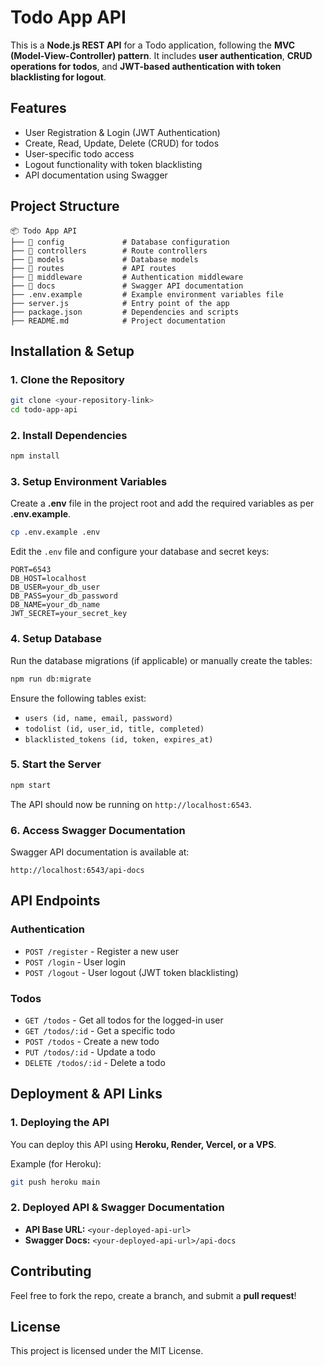 # Todo App API

This is a **Node.js REST API** for a Todo application, following the **MVC (Model-View-Controller) pattern**. It includes **user authentication**, **CRUD operations for todos**, and **JWT-based authentication with token blacklisting for logout**.

## **Features**
- User Registration & Login (JWT Authentication)
- Create, Read, Update, Delete (CRUD) for todos
- User-specific todo access
- Logout functionality with token blacklisting
- API documentation using Swagger

## **Project Structure**
```
📦 Todo App API
├── 📂 config             # Database configuration
├── 📂 controllers        # Route controllers
├── 📂 models             # Database models
├── 📂 routes             # API routes
├── 📂 middleware         # Authentication middleware
├── 📂 docs               # Swagger API documentation
├── .env.example         # Example environment variables file
├── server.js            # Entry point of the app
├── package.json         # Dependencies and scripts
├── README.md            # Project documentation
```

## **Installation & Setup**

### **1. Clone the Repository**
```sh
git clone <your-repository-link>
cd todo-app-api
```

### **2. Install Dependencies**
```sh
npm install
```

### **3. Setup Environment Variables**
Create a **.env** file in the project root and add the required variables as per **.env.example**.

```sh
cp .env.example .env
```
Edit the `.env` file and configure your database and secret keys:
```env
PORT=6543
DB_HOST=localhost
DB_USER=your_db_user
DB_PASS=your_db_password
DB_NAME=your_db_name
JWT_SECRET=your_secret_key
```

### **4. Setup Database**
Run the database migrations (if applicable) or manually create the tables:
```sh
npm run db:migrate
```
Ensure the following tables exist:
- `users (id, name, email, password)`
- `todolist (id, user_id, title, completed)`
- `blacklisted_tokens (id, token, expires_at)`

### **5. Start the Server**
```sh
npm start
```
The API should now be running on `http://localhost:6543`.

### **6. Access Swagger Documentation**
Swagger API documentation is available at:
```
http://localhost:6543/api-docs
```

## **API Endpoints**

### **Authentication**
- `POST /register` - Register a new user
- `POST /login` - User login
- `POST /logout` - User logout (JWT token blacklisting)

### **Todos**
- `GET /todos` - Get all todos for the logged-in user
- `GET /todos/:id` - Get a specific todo
- `POST /todos` - Create a new todo
- `PUT /todos/:id` - Update a todo
- `DELETE /todos/:id` - Delete a todo

## **Deployment & API Links**

### **1. Deploying the API**
You can deploy this API using **Heroku, Render, Vercel, or a VPS**.

Example (for Heroku):
```sh
git push heroku main
```

### **2. Deployed API & Swagger Documentation**
- **API Base URL:** `<your-deployed-api-url>`
- **Swagger Docs:** `<your-deployed-api-url>/api-docs`

## **Contributing**
Feel free to fork the repo, create a branch, and submit a **pull request**!

## **License**
This project is licensed under the MIT License.


